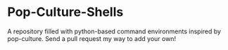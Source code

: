 # Pop-Culture-Shells
A repository filled with python-based command environments inspired by pop-culture. Send a pull request my way to add your own!
